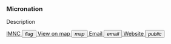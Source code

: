 <section>
    <h3 id="mnpage__name">Micronation</h3>
    <p id="mnpage__description">Description</p>
      <a href="#" target="_blank" class="nodecoration" id="mnpage__imnc">
      <span class="mdl-chip mdl-chip--deletable">
        <span class="mdl-chip__text" id="mnpage__imnc_text">IMNC</span>
        <button type="button" class="mdl-chip__action"><i class="material-icons">flag</i></button>
      </span>
    </a>
    <a href="#" target="_blank" class="nodecoration hidden" id="mnpage__map">
      <span class="mdl-chip mdl-chip--deletable">
        <span class="mdl-chip__text">View on map</span>
        <button type="button" class="mdl-chip__action"><i class="material-icons">map</i></button>
      </span>
    </a>
    <a href="#" target="_blank" class="nodecoration hidden" id="mnpage__email">
      <span class="mdl-chip mdl-chip--deletable">
        <span class="mdl-chip__text">Email</span>
        <button type="button" class="mdl-chip__action"><i class="material-icons">email</i></button>
      </span>
    </a>
    <a href="#" target="_blank" class="nodecoration hidden" id="mnpage__website">
      <span class="mdl-chip mdl-chip--deletable">
        <span class="mdl-chip__text" id="mnpage__website_text">Website</span>
        <button type="button" class="mdl-chip__action"><i class="material-icons">public</i></button>
      </span>
    </a>
</section>